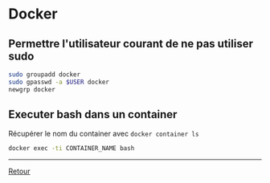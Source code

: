 # Docker

## Permettre l'utilisateur courant de ne pas utiliser sudo

```sh
sudo groupadd docker
sudo gpasswd -a $USER docker
newgrp docker
```

## Executer bash dans un container

Récupérer le nom du container avec `docker container ls`

```sh
docker exec -ti CONTAINER_NAME bash
```

----

[Retour](../README.md)
